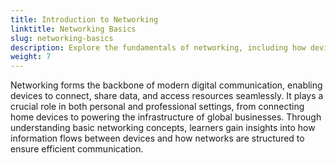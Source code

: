 ```yaml
---
title: Introduction to Networking
linktitle: Networking Basics
slug: networking-basics
description: Explore the fundamentals of networking, including how devices connect and communicate to share data and resources efficiently.
weight: 7
---
```


Networking forms the backbone of modern digital communication, enabling devices to connect, share data, and access resources seamlessly. It plays a crucial role in both personal and professional settings, from connecting home devices to powering the infrastructure of global businesses. Through understanding basic networking concepts, learners gain insights into how information flows between devices and how networks are structured to ensure efficient communication.
